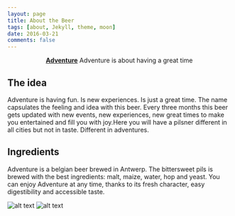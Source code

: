 ```yaml
---
layout: page
title: About the Beer
tags: [about, Jekyll, theme, moon]
date: 2016-03-21
comments: false
---
```

    
<center><a href="http://leandervanderbiesen.github.io"><b>Adventure</b></a> Adventure is about having a great time</center>

## The idea
  Adventure is having fun. Is new experiences. Is just a great time. The name capsulates the feeling and idea with this beer.
  Every three months this beer gets updated with new events, new experiences, new great times to make you entertained and fill you with joy.Here you will have a pilsner different in all cities but not in taste. Different in adventures. 
  
  ## Ingredients
 Adventure is a belgian beer brewed in Antwerp. 
The bittersweet pils is brewed with the best ingredients: malt, maize, water, hop and yeast. 
You can enjoy Adventure at any time, thanks to its fresh character, easy digestibility and accessible taste.


![alt text](https://i.imgur.com/GhYfjtT.png)
![alt text](https://i.imgur.com/z4b1Io5.png)

